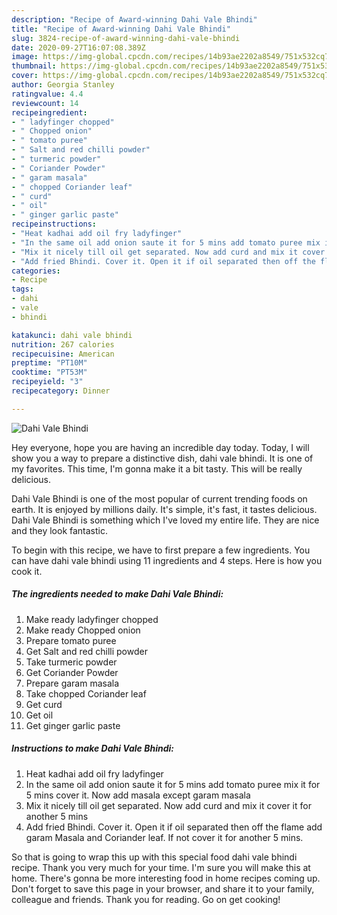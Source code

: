 ```yaml
---
description: "Recipe of Award-winning Dahi Vale Bhindi"
title: "Recipe of Award-winning Dahi Vale Bhindi"
slug: 3824-recipe-of-award-winning-dahi-vale-bhindi
date: 2020-09-27T16:07:08.389Z
image: https://img-global.cpcdn.com/recipes/14b93ae2202a8549/751x532cq70/dahi-vale-bhindi-recipe-main-photo.jpg
thumbnail: https://img-global.cpcdn.com/recipes/14b93ae2202a8549/751x532cq70/dahi-vale-bhindi-recipe-main-photo.jpg
cover: https://img-global.cpcdn.com/recipes/14b93ae2202a8549/751x532cq70/dahi-vale-bhindi-recipe-main-photo.jpg
author: Georgia Stanley
ratingvalue: 4.4
reviewcount: 14
recipeingredient:
- " ladyfinger chopped"
- " Chopped onion"
- " tomato puree"
- " Salt and red chilli powder"
- " turmeric powder"
- " Coriander Powder"
- " garam masala"
- " chopped Coriander leaf"
- " curd"
- " oil"
- " ginger garlic paste"
recipeinstructions:
- "Heat kadhai add oil fry ladyfinger"
- "In the same oil add onion saute it for 5 mins add tomato puree mix it for 5 mins cover it. Now add masala except garam masala"
- "Mix it nicely till oil get separated. Now add curd and mix it cover it for another 5 mins"
- "Add fried Bhindi. Cover it. Open it if oil separated then off the flame add garam Masala and Coriander leaf. If not cover it for another 5 mins."
categories:
- Recipe
tags:
- dahi
- vale
- bhindi

katakunci: dahi vale bhindi 
nutrition: 267 calories
recipecuisine: American
preptime: "PT10M"
cooktime: "PT53M"
recipeyield: "3"
recipecategory: Dinner

---
```



![Dahi Vale Bhindi](https://img-global.cpcdn.com/recipes/14b93ae2202a8549/751x532cq70/dahi-vale-bhindi-recipe-main-photo.jpg)

Hey everyone, hope you are having an incredible day today. Today, I will show you a way to prepare a distinctive dish, dahi vale bhindi. It is one of my favorites. This time, I'm gonna make it a bit tasty. This will be really delicious.



Dahi Vale Bhindi is one of the most popular of current trending foods on earth. It is enjoyed by millions daily. It's simple, it's fast, it tastes delicious. Dahi Vale Bhindi is something which I've loved my entire life. They are nice and they look fantastic.


To begin with this recipe, we have to first prepare a few ingredients. You can have dahi vale bhindi using 11 ingredients and 4 steps. Here is how you cook it.

<!--inarticleads1-->

##### The ingredients needed to make Dahi Vale Bhindi:

1. Make ready  ladyfinger chopped
1. Make ready  Chopped onion
1. Prepare  tomato puree
1. Get  Salt and red chilli powder
1. Take  turmeric powder
1. Get  Coriander Powder
1. Prepare  garam masala
1. Take  chopped Coriander leaf
1. Get  curd
1. Get  oil
1. Get  ginger garlic paste




<!--inarticleads2-->

##### Instructions to make Dahi Vale Bhindi:

1. Heat kadhai add oil fry ladyfinger
1. In the same oil add onion saute it for 5 mins add tomato puree mix it for 5 mins cover it. Now add masala except garam masala
1. Mix it nicely till oil get separated. Now add curd and mix it cover it for another 5 mins
1. Add fried Bhindi. Cover it. Open it if oil separated then off the flame add garam Masala and Coriander leaf. If not cover it for another 5 mins.




So that is going to wrap this up with this special food dahi vale bhindi recipe. Thank you very much for your time. I'm sure you will make this at home. There's gonna be more interesting food in home recipes coming up. Don't forget to save this page in your browser, and share it to your family, colleague and friends. Thank you for reading. Go on get cooking!

